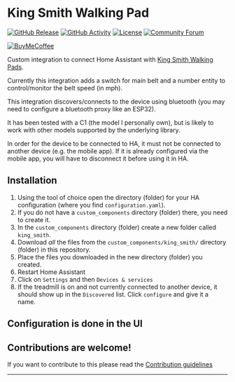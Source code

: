 # King Smith Walking Pad

[![GitHub Release][releases-shield]][releases]
[![GitHub Activity][commits-shield]][commits]
[![License][license-shield]](LICENSE)
[![Community Forum][forum-shield]][forum]

[![BuyMeCoffee][buymecoffeebadge]][buymecoffee]


Custom integration to connect Home Assistant with [King Smith Walking Pads][king_smith].

Currently this integration adds a switch for main belt and a number entity to control/monitor the belt speed (in mph).

This integration discovers/connects to the device using bluetooth (you may need to configure a bluetooth proxy like an ESP32).

It has been tested with a C1 (the model I personally own), but is likely to work with other models supported by the underlying library.

In order for the device to be connected to HA, it must not be connected to another device (e.g. the mobile app). If it is already configured via the mobile app, you will have to disconnect it before using it in HA.

## Installation

1. Using the tool of choice open the directory (folder) for your HA configuration (where you find `configuration.yaml`).
1. If you do not have a `custom_components` directory (folder) there, you need to create it.
1. In the `custom_components` directory (folder) create a new folder called `king_smith`.
1. Download _all_ the files from the `custom_components/king_smith/` directory (folder) in this repository.
1. Place the files you downloaded in the new directory (folder) you created.
1. Restart Home Assistant
1. Click on `Settings` and then `Devices & services`
1. If the treadmill is on and not currently connected to another device, it should show up in the `Discovered` list. Click `configure` and give it a name.

## Configuration is done in the UI

## Contributions are welcome!

If you want to contribute to this please read the [Contribution guidelines](CONTRIBUTING.md)

***

[king_smith]: https://github.com/ludeeus/integration_blueprint
[buymecoffee]: https://www.buymeacoffee.com/indiefan
[buymecoffeebadge]: https://img.shields.io/badge/buy%20me%20a%20coffee-donate-yellow.svg?style=for-the-badge
[commits-shield]: https://img.shields.io/github/commit-activity/y/indiefan/king_smith.svg?style=for-the-badge
[commits]: https://github.com/indiefan/king_smith/commits/main
[exampleimg]: example.png
[forum-shield]: https://img.shields.io/badge/community-forum-brightgreen.svg?style=for-the-badge
[forum]: https://community.home-assistant.io/
[license-shield]: https://img.shields.io/github/license/indiefan/king_smith.svg?style=for-the-badge
[releases-shield]: https://img.shields.io/github/release/indiefan/king_smith.svg?style=for-the-badge
[releases]: https://github.com/indiefan/king_smith/releases
